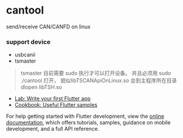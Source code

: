 # cantool

send/receive CAN/CANFD on linux

### support device

+ usbcanii
+ tsmaster

> tsmaster 目前需要 sudo 执行才可以打开设备。 并且必须用 sudo ./cantool 打开， 貌似libTSCANApiOnLinux.so 会到主程序所在目录dlopen libTSH.so

- [Lab: Write your first Flutter app](https://docs.flutter.dev/get-started/codelab)
- [Cookbook: Useful Flutter samples](https://docs.flutter.dev/cookbook)

For help getting started with Flutter development, view the
[online documentation](https://docs.flutter.dev/), which offers tutorials,
samples, guidance on mobile development, and a full API reference.
